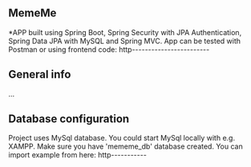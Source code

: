 ## MemeMe
*APP built using Spring Boot, Spring Security with JPA Authentication, Spring Data JPA with MySQL and Spring MVC.
App can be tested with Postman or using frontend code: http------------------------

## General info
...
	
## Database configuration
Project uses MySql database. 
You could start MySql locally with e.g. XAMPP.
Make sure you have 'mememe_db' database created. You can import example from here: http-----------


